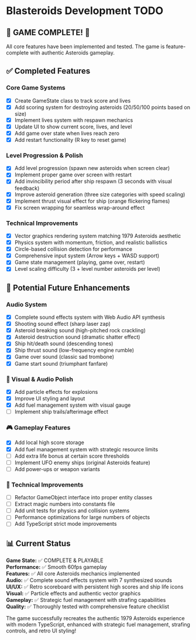 # Blasteroids Development TODO

## 🎉 GAME COMPLETE! 🎉

All core features have been implemented and tested. The game is feature-complete with authentic Asteroids gameplay.

## ✅ Completed Features

### Core Game Systems

- [x] Create GameState class to track score and lives
- [x] Add scoring system for destroying asteroids (20/50/100 points based on size)
- [x] Implement lives system with respawn mechanics
- [x] Update UI to show current score, lives, and level
- [x] Add game over state when lives reach zero
- [x] Add restart functionality (R key to reset game)

### Level Progression & Polish

- [x] Add level progression (spawn new asteroids when screen clear)
- [x] Implement proper game over screen with restart
- [x] Add invincibility period after ship respawn (3 seconds with visual feedback)
- [x] Improve asteroid generation (three size categories with speed scaling)
- [x] Implement thrust visual effect for ship (orange flickering flames)
- [x] Fix screen wrapping for seamless wrap-around effect

### Technical Improvements

- [x] Vector graphics rendering system matching 1979 Asteroids aesthetic
- [x] Physics system with momentum, friction, and realistic ballistics
- [x] Circle-based collision detection for performance
- [x] Comprehensive input system (Arrow keys + WASD support)
- [x] Game state management (playing, game over, restart)
- [x] Level scaling difficulty (3 + level number asteroids per level)

## 🚀 Potential Future Enhancements

### Audio System
- [x] Complete sound effects system with Web Audio API synthesis
- [x] Shooting sound effect (sharp laser zap)
- [x] Asteroid breaking sound (high-pitched rock crackling)
- [x] Asteroid destruction sound (dramatic shatter effect)
- [x] Ship hit/death sound (descending tones)
- [x] Ship thrust sound (low-frequency engine rumble)
- [x] Game over sound (classic sad trombone)
- [x] Game start sound (triumphant fanfare)

### 🎨 Visual & Audio Polish
- [x] Add particle effects for explosions
- [x] Improve UI styling and layout
- [x] Add fuel management system with visual gauge
- [ ] Implement ship trails/afterimage effect

### 🎮 Gameplay Features

- [x] Add local high score storage
- [x] Add fuel management system with strategic resource limits
- [ ] Add extra life bonus at certain score thresholds
- [ ] Implement UFO enemy ships (original Asteroids feature)
- [ ] Add power-ups or weapon variants

### 🔧 Technical Improvements

- [ ] Refactor GameObject interface into proper entity classes
- [ ] Extract magic numbers into constants file
- [ ] Add unit tests for physics and collision systems
- [ ] Performance optimizations for large numbers of objects
- [ ] Add TypeScript strict mode improvements

## 📊 Current Status

**Game State:** ✅ COMPLETE & PLAYABLE  
**Performance:** ✅ Smooth 60fps gameplay  
**Features:** ✅ All core Asteroids mechanics implemented  
**Audio:** ✅ Complete sound effects system with 7 synthesized sounds  
**UI/UX:** ✅ Retro scoreboard with persistent high scores and ship life icons  
**Visual:** ✅ Particle effects and authentic vector graphics  
**Gameplay:** ✅ Strategic fuel management with strafing capabilities  
**Quality:** ✅ Thoroughly tested with comprehensive feature checklist

The game successfully recreates the authentic 1979 Asteroids experience with modern TypeScript, enhanced with strategic fuel management, strafing controls, and retro UI styling!
